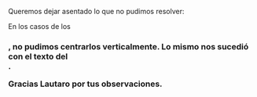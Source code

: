 Queremos dejar asentado lo que no pudimos resolver:

En los casos de los <h3>, no pudimos centrarlos verticalmente.
Lo mismo nos sucedió con el texto del <footer>.

Gracias Lautaro por tus observaciones.